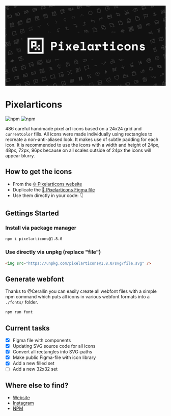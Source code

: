 ![alt text](cover.jpg "Pixelarticons Cover")
# Pixelarticons

![npm](https://img.shields.io/npm/v/pixelarticons.svg?color=green&label=npm&style=popout-square)
![npm](https://img.shields.io/npm/dt/pixelarticons.svg?color=blue&style=popout-square)

486 careful handmade pixel art icons based on a 24x24 grid and `currentColor` fills. All icons were made individually using rectangles to recreate a non-anti-aliased look. It makes use of subtle padding for each icon. It is recommended to use the icons with a width and height of 24px, 48px, 72px, 96px because on all scales outside of 24px the icons will appear blurry.

## How to get the icons

- From the [🌐 Pixelarticons website](https://pixelarticons.com "Pixelarticons - Website")
- Duplicate the [🎨 Pixelarticons Figma file](https://www.figma.com/community/file/952542622393317653/Pixelarticons)
- Use them directly in your code: 👇
 
## Gettings Started

### Install via package manager
```bash
npm i pixelarticons@1.8.0
```

### Use directly via unpkg (replace "file")
```html
<img src="https://unpkg.com/pixelarticons@1.8.0/svg/file.svg" />
```

## Generate webfont

Thanks to @Cerallin you can easily create all webfont files with a simple npm command which puts all icons in various webfont formats into a `./fonts/` folder.

```bash
npm run font
```


## Current tasks

- [x] Figma file with components
- [x] Updating SVG source code for all icons
- [x] Convert all rectangles into SVG-paths
- [x] Make public Figma-file with icon library
- [x] Add a new filled set
- [ ] Add a new 32x32 set

## Where else to find?

- [Website](https://www.pixelarticons.com "Pixelarticons - Website")
- [Instagram](https://www.instagram.com/pixelarticons/ "Pixelarticons - Instagram")
- [NPM](https://www.npmjs.com/package/pixelarticons "Pixelarticons - Npm")
